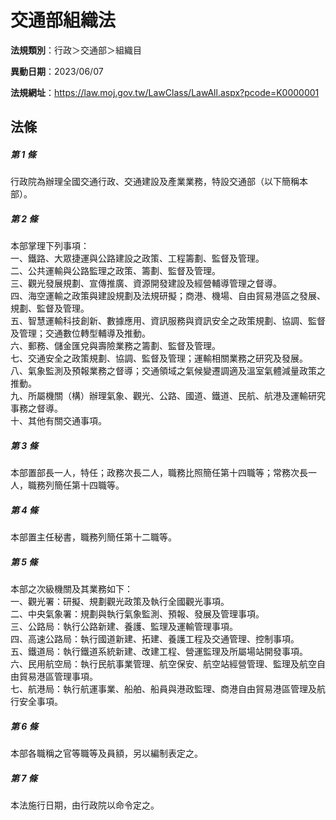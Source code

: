 # 交通部組織法

**法規類別**：行政＞交通部＞組織目

**異動日期**：2023/06/07  

**法規網址**：https://law.moj.gov.tw/LawClass/LawAll.aspx?pcode=K0000001





## 法條
##### 第 1 條
行政院為辦理全國交通行政、交通建設及產業業務，特設交通部（以下簡稱本部）。

##### 第 2 條
本部掌理下列事項：  
一、鐵路、大眾捷運與公路建設之政策、工程籌劃、監督及管理。  
二、公共運輸與公路監理之政策、籌劃、監督及管理。  
三、觀光發展規劃、宣傳推廣、資源開發建設及經營輔導管理之督導。  
四、海空運輸之政策與建設規劃及法規研擬；商港、機場、自由貿易港區之發展、規劃、監督及管理。  
五、智慧運輸科技創新、數據應用、資訊服務與資訊安全之政策規劃、協調、監督及管理；交通數位轉型輔導及推動。  
六、郵務、儲金匯兌與壽險業務之籌劃、監督及管理。  
七、交通安全之政策規劃、協調、監督及管理；運輸相關業務之研究及發展。  
八、氣象監測及預報業務之督導；交通領域之氣候變遷調適及溫室氣體減量政策之推動。  
九、所屬機關（構）辦理氣象、觀光、公路、國道、鐵道、民航、航港及運輸研究事務之督導。  
十、其他有關交通事項。  

##### 第 3 條
本部置部長一人，特任；政務次長二人，職務比照簡任第十四職等；常務次長一人，職務列簡任第十四職等。

##### 第 4 條
本部置主任秘書，職務列簡任第十二職等。

##### 第 5 條
本部之次級機關及其業務如下：  
一、觀光署：研擬、規劃觀光政策及執行全國觀光事項。  
二、中央氣象署：規劃與執行氣象監測、預報、發展及管理事項。  
三、公路局：執行公路新建、養護、監理及運輸管理事項。  
四、高速公路局：執行國道新建、拓建、養護工程及交通管理、控制事項。  
五、鐵道局：執行鐵道系統新建、改建工程、營運監理及所屬場站開發事項。  
六、民用航空局：執行民航事業管理、航空保安、航空站經營管理、監理及航空自由貿易港區管理事項。  
七、航港局：執行航運事業、船舶、船員與港政監理、商港自由貿易港區管理及航行安全事項。  

##### 第 6 條
本部各職稱之官等職等及員額，另以編制表定之。

##### 第 7 條
本法施行日期，由行政院以命令定之。


